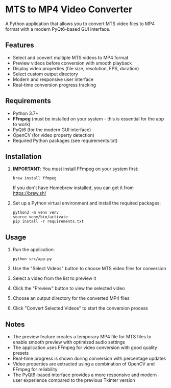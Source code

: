 # MTS to MP4 Video Converter

A Python application that allows you to convert MTS video files to MP4 format with a modern PyQt6-based GUI interface.

## Features

- Select and convert multiple MTS videos to MP4 format
- Preview videos before conversion with smooth playback
- Display video properties (file size, resolution, FPS, duration)
- Select custom output directory
- Modern and responsive user interface
- Real-time conversion progress tracking

## Requirements

- Python 3.7+
- **FFmpeg** (must be installed on your system - this is essential for the app to work)
- PyQt6 (for the modern GUI interface)
- OpenCV (for video property detection)
- Required Python packages (see requirements.txt)

## Installation

1. **IMPORTANT**: You must install FFmpeg on your system first:
   ```
   brew install ffmpeg
   ```
   If you don't have Homebrew installed, you can get it from https://brew.sh/

2. Set up a Python virtual environment and install the required packages:
   ```
   python3 -m venv venv
   source venv/bin/activate
   pip install -r requirements.txt
   ```

## Usage

1. Run the application:
   ```
   python src/app.py
   ```

2. Use the "Select Videos" button to choose MTS video files for conversion
3. Select a video from the list to preview it
4. Click the "Preview" button to view the selected video
5. Choose an output directory for the converted MP4 files
6. Click "Convert Selected Videos" to start the conversion process

## Notes

- The preview feature creates a temporary MP4 file for MTS files to enable smooth preview with optimized audio settings
- The application uses FFmpeg for video conversion with good quality presets
- Real-time progress is shown during conversion with percentage updates
- Video properties are extracted using a combination of OpenCV and FFmpeg for reliability
- The PyQt6-based interface provides a more responsive and modern user experience compared to the previous Tkinter version
